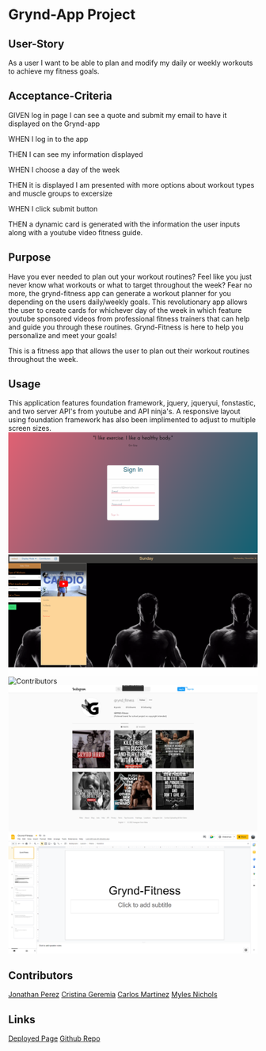 # Grynd-App Project

## User-Story
As a user I want to be able to plan and modify my daily or weekly workouts to achieve my fitness goals. 

## Acceptance-Criteria
GIVEN log in page I can see a quote and submit my email to have it displayed on the Grynd-app

WHEN I log in to the app

THEN I can see my information displayed
   
WHEN I choose a day of the week

THEN it is displayed I am presented with more options about workout types and muscle groups to excersize

WHEN I click submit button

THEN a dynamic card is generated with the information the user inputs along with a youtube video fitness guide.

## Purpose 
Have you ever needed to plan out your workout routines? Feel like you just never know what workouts or what to target throughout the week? Fear no more, the grynd-fitness app can generate a workout planner for you depending on the users daily/weekly goals. This revolutionary app allows the user to create cards for whichever day of the week in which feature youtube sponsored videos from professional fitness trainers that can help and guide you through these routines. Grynd-Fitness is here to help you personalize and meet your goals!

This is a fitness app that allows the user to plan out their workout routines throughout the week.

## Usage
This application features foundation framework, jquery, jqueryui, fonstastic, and two server API's from youtube and API ninja's. A responsive layout using foundation framework has also
been implimented to adjust to multiple screen sizes. 
![loginn.html screenshot](./assets/img/screencapture-file-C-Users-jp106-bootcamp-grynd-app-Loginn-html-2022-11-16-22_12_20.png)
![index.html screenshot](./assets/img/screencapture-file-C-Users-jp106-bootcamp-grynd-app-index-html-2022-11-16-22_10_57.png)
![Contributors]()
![instagram screenshot](./assets/img/screencapture-instagram-grynd-fitness-2022-11-16-22_16_41.png)
![Slides](./assets/img/slides.png)

## Contributors
[Jonathan Perez](https://github.com/jon-dev092)
[Cristina Geremia]()
[Carlos Martinez](https://github.com/ch4r1i3?tab=repositories)
[Myles Nichols](https://github.com/MylesNichols?tab=repositories)

## Links
[Deployed Page]()
[Github Repo](https://github.com/jon-dev092/grynd-app)










